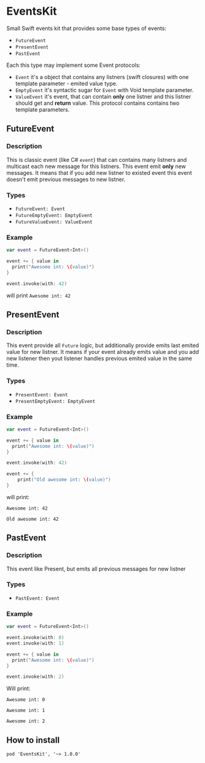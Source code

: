# EventsKit
Small Swift events kit that provides some base types of events:
- `FutureEvent`
- `PresentEvent`
- `PastEvent`

Each this type may implement some Event protocols:
- `Event` it's a object that contains any listners (swift closures) with one template parameter - emited value type.
- `EmptyEvent` it's syntactic sugar for `Event` with Void template parameter.
- `ValueEvent` it's event, that can contain **only** one listner and this listner should get and **return** value. This protocol contains contains two template parameters.

## FutureEvent

### Description

This is classic event (like C# `event`) that can contains many listners and multicast each new message for this listners.
This event emit **only** new messages. It means that if you add new listner to existed event this event doesn't emit previous messages to new listner.

### Types
- `FutureEvent: Event`
- `FutureEmptyEvent: EmptyEvent`
- `FutureValueEvent: ValueEvent`

### Example

```swift
var event = FutureEvent<Int>()

event += { value in
  print("Awesome int: \(value)")
}

event.invoke(with: 42)

```

will print `Awesome int: 42`

## PresentEvent

### Description

This event provide all `Future` logic, but additionally provide emits last emited value for new listner.
It means if your event already emits value and you add new listener then yout listener handles previous emited value in the same time.

### Types
- `PresentEvent: Event`
- `PresentEmptyEvent: EmptyEvent`

### Example

```swift
var event = FutureEvent<Int>()

event += { value in
  print("Awesome int: \(value)")
}

event.invoke(with: 42)

event += {
    print("Old awesome int: \(value)")
}

```

will print:

`Awesome int: 42`

`Old awesome int: 42`

## PastEvent

### Description

This event like Present, but emits all previous messages for new listner

### Types

- `PastEvent: Event`

### Example

```swift
var event = FutureEvent<Int>()

event.invoke(with: 0)
event.invoke(with: 1)

event += { value in
  print("Awesome int: \(value)")
}

event.invoke(with: 2)

```

Will print:

`Awesome int: 0`

`Awesome int: 1`
 
`Awesome int: 2`

## How to install

`pod 'EventsKit', '~> 1.0.0'`
